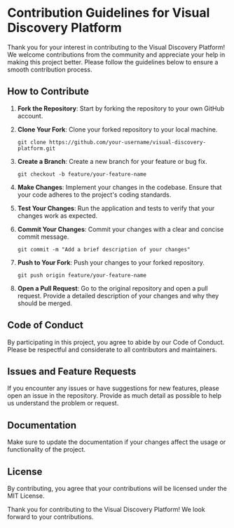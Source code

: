 # Contribution Guidelines for Visual Discovery Platform

Thank you for your interest in contributing to the Visual Discovery Platform! We welcome contributions from the community and appreciate your help in making this project better. Please follow the guidelines below to ensure a smooth contribution process.

## How to Contribute

1. **Fork the Repository**: Start by forking the repository to your own GitHub account.

2. **Clone Your Fork**: Clone your forked repository to your local machine.
   ```
   git clone https://github.com/your-username/visual-discovery-platform.git
   ```

3. **Create a Branch**: Create a new branch for your feature or bug fix.
   ```
   git checkout -b feature/your-feature-name
   ```

4. **Make Changes**: Implement your changes in the codebase. Ensure that your code adheres to the project's coding standards.

5. **Test Your Changes**: Run the application and tests to verify that your changes work as expected.

6. **Commit Your Changes**: Commit your changes with a clear and concise commit message.
   ```
   git commit -m "Add a brief description of your changes"
   ```

7. **Push to Your Fork**: Push your changes to your forked repository.
   ```
   git push origin feature/your-feature-name
   ```

8. **Open a Pull Request**: Go to the original repository and open a pull request. Provide a detailed description of your changes and why they should be merged.

## Code of Conduct

By participating in this project, you agree to abide by our Code of Conduct. Please be respectful and considerate to all contributors and maintainers.

## Issues and Feature Requests

If you encounter any issues or have suggestions for new features, please open an issue in the repository. Provide as much detail as possible to help us understand the problem or request.

## Documentation

Make sure to update the documentation if your changes affect the usage or functionality of the project.

## License

By contributing, you agree that your contributions will be licensed under the MIT License.

Thank you for contributing to the Visual Discovery Platform! We look forward to your contributions.